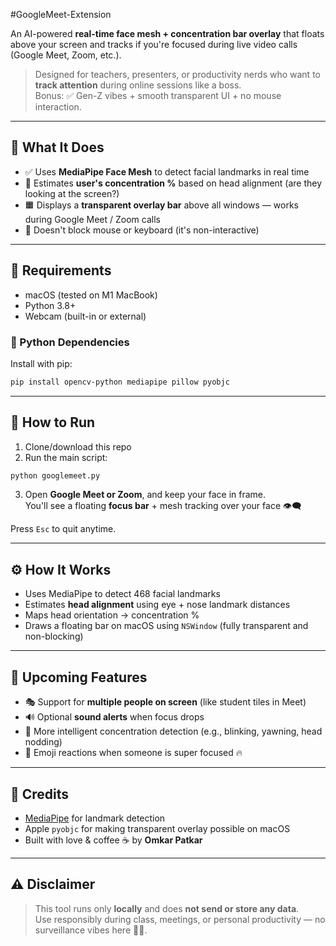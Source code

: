 #GoogleMeet-Extension

An AI-powered **real-time face mesh + concentration bar overlay** that floats above your screen and tracks if you're focused during live video calls (Google Meet, Zoom, etc.).

> Designed for teachers, presenters, or productivity nerds who want to **track attention** during online sessions like a boss.  
> Bonus: ✅ Gen-Z vibes + smooth transparent UI + no mouse interaction.

---

## 🧠 What It Does

- ✅ Uses **MediaPipe Face Mesh** to detect facial landmarks in real time  
- 👀 Estimates **user's concentration %** based on head alignment (are they looking at the screen?)  
- 🟧 Displays a **transparent overlay bar** above all windows — works during Google Meet / Zoom calls  
- 🧼 Doesn't block mouse or keyboard (it's non-interactive)

---

## 🔧 Requirements

- macOS (tested on M1 MacBook)
- Python 3.8+
- Webcam (built-in or external)

### 🧪 Python Dependencies

Install with pip:

```bash
pip install opencv-python mediapipe pillow pyobjc
```

---

## 🚀 How to Run

1. Clone/download this repo
2. Run the main script:

```bash
python googlemeet.py
```

3. Open **Google Meet or Zoom**, and keep your face in frame.  
You'll see a floating **focus bar** + mesh tracking over your face 👁️‍🗨️

Press `Esc` to quit anytime.

---

## ⚙️ How It Works

- Uses MediaPipe to detect 468 facial landmarks
- Estimates **head alignment** using eye + nose landmark distances
- Maps head orientation → concentration %
- Draws a floating bar on macOS using `NSWindow` (fully transparent and non-blocking)

---

## 🧪 Upcoming Features

- 🎭 Support for **multiple people on screen** (like student tiles in Meet)
- 🔊 Optional **sound alerts** when focus drops
- 🧠 More intelligent concentration detection (e.g., blinking, yawning, head nodding)
- 💬 Emoji reactions when someone is super focused 🔥

---

## 🤝 Credits

- [MediaPipe](https://github.com/google/mediapipe) for landmark detection  
- Apple `pyobjc` for making transparent overlay possible on macOS  
- Built with love & coffee ☕ by **Omkar Patkar**

---

## ⚠️ Disclaimer

> This tool runs only **locally** and does **not send or store any data**.  
Use responsibly during class, meetings, or personal productivity — no surveillance vibes here 🙅‍♂️.
